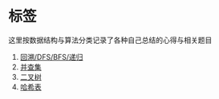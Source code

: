 # 标签
这里按数据结构与算法分类记录了各种自己总结的心得与相关题目

1. [回溯/DFS/BFS/递归](https://github.com/Mathstarry/Leetcode/tree/master/tags/trackback_DFS_BFS_recursion)
2. [并查集](https://github.com/Mathstarry/Leetcode/tree/master/tags/unionfind)
3. [二叉树](https://github.com/Mathstarry/Leetcode/tree/master/tags/binary-tree)
4. [哈希表](https://github.com/Mathstarry/Leetcode/tree/master/tags/hashMap)
